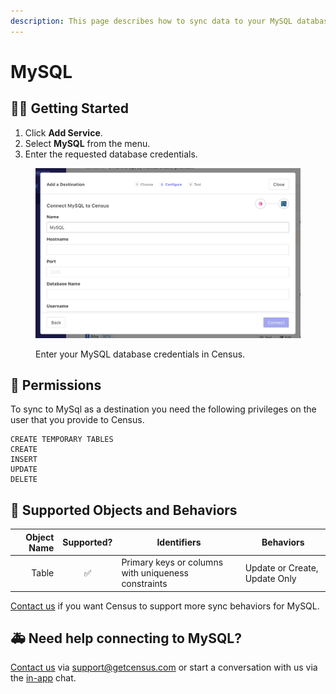 ```yaml
---
description: This page describes how to sync data to your MySQL database.
---
```


# MySQL

## 🏃‍♀️ Getting Started

1. Click **Add Service**.
2. Select **MySQL** from the menu.
3. Enter the requested database credentials.

<figure><img src="../.gitbook/assets/mysql.png" alt=""><figcaption><p>Enter your MySQL database credentials in Census.</p></figcaption></figure>

## :key: Permissions

To sync to MySql as a destination you need the following privileges on the user that you provide to Census.

```
CREATE TEMPORARY TABLES
CREATE
INSERT
UPDATE
DELETE
```

## 🔀 Supported Objects and Behaviors

| **Object Name** | **Supported?** | **Identifiers**                                     | **Behaviors**                 |
| --------------: | :------------: | --------------------------------------------------- | ----------------------------- |
|           Table |        ✅       | Primary keys or columns with uniqueness constraints | Update or Create, Update Only |

[Contact us](mailto:support@getcensus.com) if you want Census to support more sync behaviors for MySQL.

## 🚑 Need help connecting to MySQL?

[Contact us](mailto:support@getcensus.com) via support@getcensus.com or start a conversation with us via the [in-app](https://app.getcensus.com) chat.

